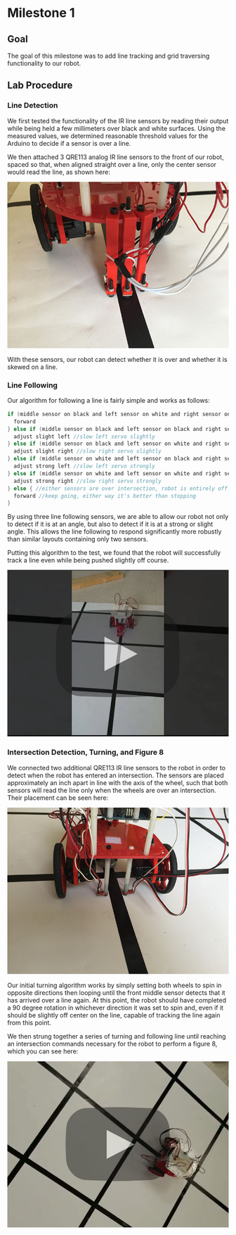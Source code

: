 # Milestone 1

## Goal
The goal of this milestone was to add line tracking and grid traversing functionality to our robot.

## Lab Procedure
### Line Detection
 We first tested the functionality of the IR line sensors by reading their output while being held a few millimeters over black and white surfaces. Using the measured values, we determined reasonable threshold values for the Arduino to decide if a sensor is over a line.

We then attached 3 QRE113 analog IR line sensors to the front of our robot, spaced so that, when aligned straight over a line, only the center sensor would read the line, as shown here:

![](./image/milestone1/1_2.jpg)

With these sensors, our robot can detect whether it is over and whether it is skewed on a line.

### Line Following
Our algorithm for following a line is fairly simple and works as follows:
```C
if (middle sensor on black and left sensor on white and right sensor on white){ //robot is going straight
  forward
} else if (middle sensor on black and left sensor on black and right sensor on white){ //robot is angled slightly to the right
  adjust slight left //slow left servo slightly
} else if (middle sensor on black and left sensor on white and right sensor on black){ //robot is angled slightly to the left
  adjust slight right //slow right servo slightly
} else if (middle sensor on white and left sensor on black and right sensor on white){ //robot is angled strongly to the right
  adjust strong left //slow left servo strongly
} else if (middle sensor on white and left sensor on white and right sensor on black){ //robot is angled strongly to the left
  adjust strong right //slow right servo strongly
} else { //either sensors are over intersection, robot is entirely off line, or (impossibly) left and right are on but middle is off
  forward //keep going, either way it's better than stopping
}
```
By using three line following sensors, we are able to allow our robot not only to detect if it is at an angle, but also to detect if it is at a strong or slight angle. This allows the line following to respond significantly more robustly than similar layouts containing only two sensors.

Putting this algorithm to the test, we found that the robot will successfully track a line even while being pushed slightly off course.

[![](./image/milestone1/1_1.jpg)](https://youtu.be/nTEPqP1qgJY)

### Intersection Detection, Turning, and Figure 8
We connected two additional QRE113 IR line sensors to the robot in order to detect when the robot has entered an intersection. The sensors are placed approximately an inch apart in line with the axis of the wheel, such that both sensors will read the line only when the wheels are over an intersection. Their placement can be seen here:

![](./image/milestone1/1_3.jpg)

Our initial turning algorithm works by simply setting both wheels to spin in opposite directions then looping until the front middle sensor detects that it has arrived over a line again. At this point, the robot should have completed a 90 degree rotation in whichever direction it was set to spin and, even if it should be slightly off center on the line, capable of tracking the line again from this point.

We then strung together a series of turning and following line until reaching an intersection commands necessary for the robot to perform a figure 8, which you can see here:

[![](./image/milestone1/1_4.jpg)](https://youtu.be/NfCRnDHCJfM)
